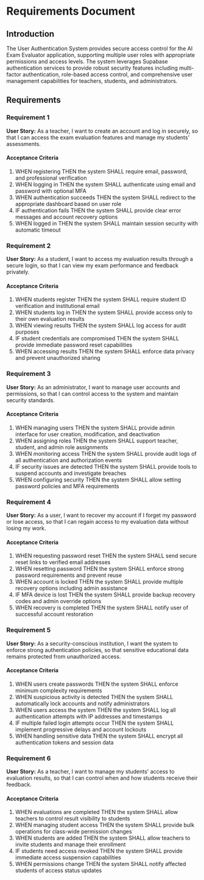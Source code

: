 # Requirements Document

## Introduction

The User Authentication System provides secure access control for the AI Exam Evaluator application, supporting multiple user roles with appropriate permissions and access levels. The system leverages Supabase authentication services to provide robust security features including multi-factor authentication, role-based access control, and comprehensive user management capabilities for teachers, students, and administrators.

## Requirements

### Requirement 1

**User Story:** As a teacher, I want to create an account and log in securely, so that I can access the exam evaluation features and manage my students' assessments.

#### Acceptance Criteria

1. WHEN registering THEN the system SHALL require email, password, and professional verification
2. WHEN logging in THEN the system SHALL authenticate using email and password with optional MFA
3. WHEN authentication succeeds THEN the system SHALL redirect to the appropriate dashboard based on user role
4. IF authentication fails THEN the system SHALL provide clear error messages and account recovery options
5. WHEN logged in THEN the system SHALL maintain session security with automatic timeout

### Requirement 2

**User Story:** As a student, I want to access my evaluation results through a secure login, so that I can view my exam performance and feedback privately.

#### Acceptance Criteria

1. WHEN students register THEN the system SHALL require student ID verification and institutional email
2. WHEN students log in THEN the system SHALL provide access only to their own evaluation results
3. WHEN viewing results THEN the system SHALL log access for audit purposes
4. IF student credentials are compromised THEN the system SHALL provide immediate password reset capabilities
5. WHEN accessing results THEN the system SHALL enforce data privacy and prevent unauthorized sharing

### Requirement 3

**User Story:** As an administrator, I want to manage user accounts and permissions, so that I can control access to the system and maintain security standards.

#### Acceptance Criteria

1. WHEN managing users THEN the system SHALL provide admin interface for user creation, modification, and deactivation
2. WHEN assigning roles THEN the system SHALL support teacher, student, and admin role assignments
3. WHEN monitoring access THEN the system SHALL provide audit logs of all authentication and authorization events
4. IF security issues are detected THEN the system SHALL provide tools to suspend accounts and investigate breaches
5. WHEN configuring security THEN the system SHALL allow setting password policies and MFA requirements

### Requirement 4

**User Story:** As a user, I want to recover my account if I forget my password or lose access, so that I can regain access to my evaluation data without losing my work.

#### Acceptance Criteria

1. WHEN requesting password reset THEN the system SHALL send secure reset links to verified email addresses
2. WHEN resetting password THEN the system SHALL enforce strong password requirements and prevent reuse
3. WHEN account is locked THEN the system SHALL provide multiple recovery options including admin assistance
4. IF MFA device is lost THEN the system SHALL provide backup recovery codes and admin override options
5. WHEN recovery is completed THEN the system SHALL notify user of successful account restoration

### Requirement 5

**User Story:** As a security-conscious institution, I want the system to enforce strong authentication policies, so that sensitive educational data remains protected from unauthorized access.

#### Acceptance Criteria

1. WHEN users create passwords THEN the system SHALL enforce minimum complexity requirements
2. WHEN suspicious activity is detected THEN the system SHALL automatically lock accounts and notify administrators
3. WHEN users access the system THEN the system SHALL log all authentication attempts with IP addresses and timestamps
4. IF multiple failed login attempts occur THEN the system SHALL implement progressive delays and account lockouts
5. WHEN handling sensitive data THEN the system SHALL encrypt all authentication tokens and session data

### Requirement 6

**User Story:** As a teacher, I want to manage my students' access to evaluation results, so that I can control when and how students receive their feedback.

#### Acceptance Criteria

1. WHEN evaluations are completed THEN the system SHALL allow teachers to control result visibility to students
2. WHEN managing student access THEN the system SHALL provide bulk operations for class-wide permission changes
3. WHEN students are added THEN the system SHALL allow teachers to invite students and manage their enrollment
4. IF students need access revoked THEN the system SHALL provide immediate access suspension capabilities
5. WHEN permissions change THEN the system SHALL notify affected students of access status updates